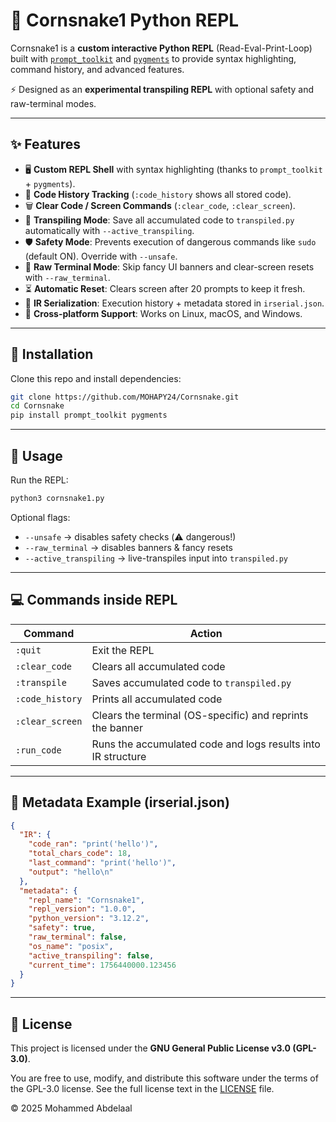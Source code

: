
# 🐍 Cornsnake1 Python REPL


Cornsnake1 is a **custom interactive Python REPL** (Read-Eval-Print-Loop) built with
[`prompt_toolkit`](https://python-prompt-toolkit.readthedocs.io/) and [`pygments`](https://pygments.org/)
to provide syntax highlighting, command history, and advanced features.

⚡ Designed as an **experimental transpiling REPL** with optional safety and raw-terminal modes.

---

## ✨ Features

* 🖥️ **Custom REPL Shell** with syntax highlighting (thanks to `prompt_toolkit` + `pygments`).
* 🧠 **Code History Tracking** (`:code_history` shows all stored code).
* 🗑️ **Clear Code / Screen Commands** (`:clear_code`, `:clear_screen`).
* 🚀 **Transpiling Mode**: Save all accumulated code to `transpiled.py` automatically with `--active_transpiling`.
* 🛡️ **Safety Mode**: Prevents execution of dangerous commands like `sudo` (default ON). Override with `--unsafe`.
* 🎨 **Raw Terminal Mode**: Skip fancy UI banners and clear-screen resets with `--raw_terminal`.
* ⏳ **Automatic Reset**: Clears screen after 20 prompts to keep it fresh.
* 📄 **IR Serialization**: Execution history + metadata stored in `irserial.json`.
* 🐧 **Cross-platform Support**: Works on Linux, macOS, and Windows.

---

## 🔧 Installation

Clone this repo and install dependencies:

```bash
git clone https://github.com/MOHAPY24/Cornsnake.git
cd Cornsnake
pip install prompt_toolkit pygments
```

---

## 🚀 Usage

Run the REPL:

```bash
python3 cornsnake1.py
```

Optional flags:

* `--unsafe` → disables safety checks (⚠️ dangerous!)
* `--raw_terminal` → disables banners & fancy resets
* `--active_transpiling` → live-transpiles input into `transpiled.py`

---

## 💻 Commands inside REPL

| Command         | Action                                                       |
| --------------- | ------------------------------------------------------------ |
| `:quit`         | Exit the REPL                                                |
| `:clear_code`   | Clears all accumulated code                                  |
| `:transpile`    | Saves accumulated code to `transpiled.py`                    |
| `:code_history` | Prints all accumulated code                                  |
| `:clear_screen` | Clears the terminal (OS-specific) and reprints the banner    |
| `:run_code`     | Runs the accumulated code and logs results into IR structure |

---

## 🧾 Metadata Example (irserial.json)

```json
{
  "IR": {
    "code_ran": "print('hello')",
    "total_chars_code": 18,
    "last_command": "print('hello')",
    "output": "hello\n"
  },
  "metadata": {
    "repl_name": "Cornsnake1",
    "repl_version": "1.0.0",
    "python_version": "3.12.2",
    "safety": true,
    "raw_terminal": false,
    "os_name": "posix",
    "active_transpiling": false,
    "current_time": 1756440000.123456
  }
}
```

---

## 📜 License

This project is licensed under the **GNU General Public License v3.0 (GPL-3.0)**.

You are free to use, modify, and distribute this software under the terms of the GPL-3.0 license.
See the full license text in the [LICENSE](LICENSE) file.

© 2025 Mohammed Abdelaal
